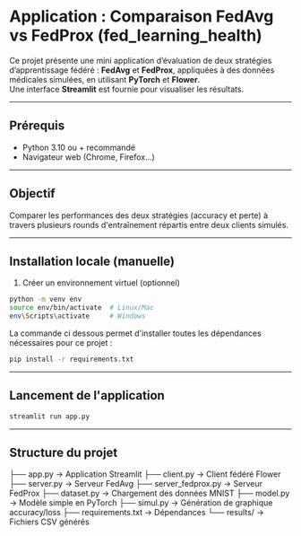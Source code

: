# Application : Comparaison FedAvg vs FedProx (fed_learning_health)

Ce projet présente une mini application d’évaluation de deux stratégies d’apprentissage fédéré : **FedAvg** et **FedProx**, appliquées à des données médicales simulées, en utilisant **PyTorch** et **Flower**.  
Une interface **Streamlit** est fournie pour visualiser les résultats.

---

## Prérequis

- Python 3.10 ou + recommandé
- Navigateur web (Chrome, Firefox...)

---

## Objectif

Comparer les performances des deux stratégies (accuracy et perte) à travers plusieurs rounds d'entraînement répartis entre deux clients simulés.

---

## Installation locale (manuelle)

1. Créer un environnement virtuel (optionnel)

```bash
python -m venv env
source env/bin/activate  # Linux/Mac
env\Scripts\activate     # Windows
```

La commande ci dessous permet d'installer toutes les dépendances nécessaires pour ce projet :

```bash
pip install -r requirements.txt
```

---

## Lancement de l'application

```bash
streamlit run app.py
```

---

## Structure du projet

├── app.py → Application Streamlit
├── client.py → Client fédéré Flower
├── server.py → Serveur FedAvg
├── server_fedprox.py → Serveur FedProx
├── dataset.py → Chargement des données MNIST
├── model.py → Modèle simple en PyTorch
├── simul.py → Génération de graphique accuracy/loss
├── requirements.txt → Dépendances
└── results/ → Fichiers CSV générés
